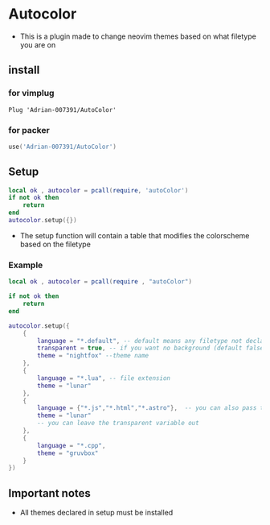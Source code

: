 # Autocolor


- This is a plugin made to change neovim themes based on what filetype you are on

## install 
### for vimplug 

```
Plug 'Adrian-007391/AutoColor'
```
### for packer 

```lua
use('Adrian-007391/AutoColor')
```

## Setup 

```lua
local ok , autocolor = pcall(require, 'autoColor')
if not ok then 
    return 
end 
autocolor.setup({})

```
- The setup function will contain a table that modifies the colorscheme based on the filetype

### Example 

```lua 
local ok , autocolor = pcall(require , "autoColor") 

if not ok then 
    return 
end

autocolor.setup({
    {
        language = "*.default", -- default means any filetype not declared on setup
        transparent = true, -- if you want no background (default false)
        theme = "nightfox" --theme name 
    },
    {
        language = "*.lua", -- file extension
        theme = "lunar"
    },
    {
        language = {"*.js","*.html","*.astro"},  -- you can also pass tables with file entensions
        theme = "lunar"
        -- you can leave the transparent variable out
    },
    {
        language = "*.cpp",
        theme = "gruvbox"
    }
})

```

## Important notes 
- All themes declared in setup must be installed 


